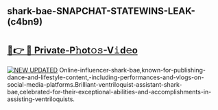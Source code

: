 ## shark-bae-SNAPCHAT-STATEWINS-LEAK-(c4bn9)


# <h2><a href="https://mediaupload.pro?-20M">🔗👉 🔴 Private-P𝚑ot𝚘𝚜-V𝚒d𝚎o</a></h2>

[![NEW UPDATED](https://i.imgur.com/0qMVB7G.gif)](https://mediaupload.pro?-20M)
Online-influencer-shark-bae,known-for-publishing-dance-and-lifestyle-content,-including-performances-and-vlogs-on-social-media-platforms.Brilliant-ventriloquist-assistant-shark-bae,celebrated-for-their-exceptional-abilities-and-accomplishments-in-assisting-ventriloquists.  
